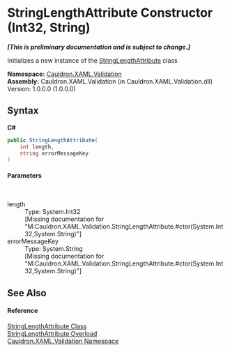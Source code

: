 # StringLengthAttribute Constructor (Int32, String)
 _**\[This is preliminary documentation and is subject to change.\]**_

Initializes a new instance of the <a href="T_Cauldron_XAML_Validation_StringLengthAttribute">StringLengthAttribute</a> class

**Namespace:**&nbsp;<a href="N_Cauldron_XAML_Validation">Cauldron.XAML.Validation</a><br />**Assembly:**&nbsp;Cauldron.XAML.Validation (in Cauldron.XAML.Validation.dll) Version: 1.0.0.0 (1.0.0.0)

## Syntax

**C#**<br />
``` C#
public StringLengthAttribute(
	int length,
	string errorMessageKey
)
```


#### Parameters
&nbsp;<dl><dt>length</dt><dd>Type: System.Int32<br />\[Missing <param name="length"/> documentation for "M:Cauldron.XAML.Validation.StringLengthAttribute.#ctor(System.Int32,System.String)"\]</dd><dt>errorMessageKey</dt><dd>Type: System.String<br />\[Missing <param name="errorMessageKey"/> documentation for "M:Cauldron.XAML.Validation.StringLengthAttribute.#ctor(System.Int32,System.String)"\]</dd></dl>

## See Also


#### Reference
<a href="T_Cauldron_XAML_Validation_StringLengthAttribute">StringLengthAttribute Class</a><br /><a href="Overload_Cauldron_XAML_Validation_StringLengthAttribute__ctor">StringLengthAttribute Overload</a><br /><a href="N_Cauldron_XAML_Validation">Cauldron.XAML.Validation Namespace</a><br />